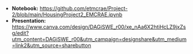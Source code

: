 - **Notebook:** https://github.com/etmcrae/Project-2/blob/main/HousingProject2_EMCRAE.ipynb
- **Presentation:** https://www.canva.com/design/DAGiSWE_r00/xe_nAa6X2htiHcLZ9jxZsg/edit?utm_content=DAGiSWE_r00&utm_campaign=designshare&utm_medium=link2&utm_source=sharebutton
